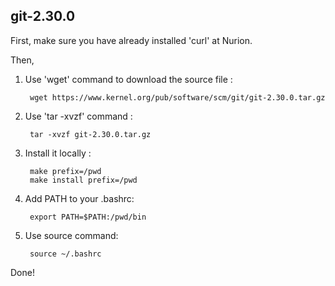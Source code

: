 ## git-2.30.0

First, make sure you have already installed 'curl' at Nurion. 

Then,

1. Use  'wget' command to download the source file : 

        wget https://www.kernel.org/pub/software/scm/git/git-2.30.0.tar.gz

2. Use  'tar -xvzf' command :

        tar -xvzf git-2.30.0.tar.gz

3. Install it locally :

        make prefix=/pwd
        make install prefix=/pwd

4. Add PATH to your .bashrc:

        export PATH=$PATH:/pwd/bin

5. Use source command:

        source ~/.bashrc
        
Done!
